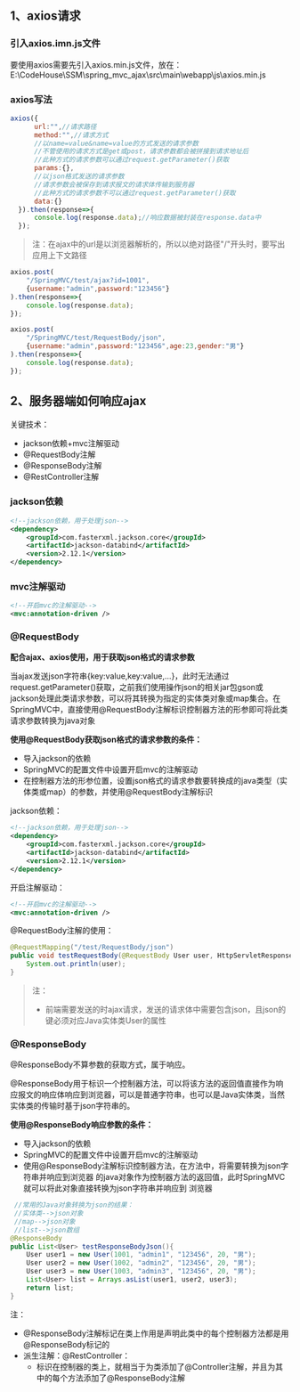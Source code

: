 ## 1、axios请求

### 引入axios.imn.js文件

要使用axios需要先引入axios.min.js文件，放在：E:\CodeHouse\SSM\spring_mvc_ajax\src\main\webapp\js\axios.min.js



### axios写法

```javascript
axios({
      url:"",//请求路径
      method:"",//请求方式
      //以name=value&name=value的方式发送的请求参数
      //不管使用的请求方式是get或post，请求参数都会被拼接到请求地址后
      //此种方式的请求参数可以通过request.getParameter()获取
      params:{},
      //以json格式发送的请求参数
      //请求参数会被保存到请求报文的请求体传输到服务器
      //此种方式的请求参数不可以通过request.getParameter()获取
      data:{}
  }).then(response=>{
      console.log(response.data);//响应数据被封装在response.data中
  });
```

> 注：在ajax中的url是以浏览器解析的，所以以绝对路径"/"开头时，要写出应用上下文路径


```javascript
axios.post(
    "/SpringMVC/test/ajax?id=1001",
    {username:"admin",password:"123456"}
).then(response=>{
    console.log(response.data);
});
```

```javascript
axios.post(
    "/SpringMVC/test/RequestBody/json",
    {username:"admin",password:"123456",age:23,gender:"男"}
).then(response=>{
    console.log(response.data);
});
```





## 2、服务器端如何响应ajax

关键技术：

- jackson依赖+mvc注解驱动
- @RequestBody注解
- @ResponseBody注解
- @RestController注解

### jackson依赖

```xml
<!--jackson依赖，用于处理json-->
<dependency>
    <groupId>com.fasterxml.jackson.core</groupId>
    <artifactId>jackson-databind</artifactId>
    <version>2.12.1</version>
</dependency>
```



### mvc注解驱动

```xml
<!--开启mvc的注解驱动-->
<mvc:annotation-driven />
```



### @RequestBody

**配合ajax、axios使用，用于获取json格式的请求参数**

当ajax发送json字符串{key:value,key:value,...}，此时无法通过request.getParameter()获取，之前我们使用操作json的相关jar包gson或jackson处理此类请求参数，可以将其转换为指定的实体类对象或map集合。在SpringMVC中，直接使用@RequestBody注解标识控制器方法的形参即可将此类请求参数转换为java对象



**使用@RequestBody获取json格式的请求参数的条件：**

- 导入jackson的依赖
- SpringMVC的配置文件中设置开启mvc的注解驱动
- 在控制器方法的形参位置，设置json格式的请求参数要转换成的java类型（实体类或map）的参数，并使用@RequestBody注解标识

jackson依赖：

```xml
<!--jackson依赖，用于处理json-->
<dependency>
    <groupId>com.fasterxml.jackson.core</groupId>
    <artifactId>jackson-databind</artifactId>
    <version>2.12.1</version>
</dependency>
```

开启注解驱动：

```xml
<!--开启mvc的注解驱动-->
<mvc:annotation-driven />
```

@RequestBody注解的使用：

```java
@RequestMapping("/test/RequestBody/json")
public void testRequestBody(@RequestBody User user, HttpServletResponse response) throws IOException {
    System.out.println(user);
}
```

> 注：
>
> - 前端需要发送的时ajax请求，发送的请求体中需要包含json，且json的键必须对应Java实体类User的属性

### @ResponseBody

@ResponseBody不算参数的获取方式，属于响应。

@ResponseBody用于标识一个控制器方法，可以将该方法的返回值直接作为响应报文的响应体响应到浏览器，可以是普通字符串，也可以是Java实体类，当然实体类的传输时基于json字符串的。



**使用@ResponseBody响应参数的条件：**

- 导入jackson的依赖
- SpringMVC的配置文件中设置开启mvc的注解驱动
- 使用@ResponseBody注解标识控制器方法，在方法中，将需要转换为json字符串并响应到浏览器
  的java对象作为控制器方法的返回值，此时SpringMVC就可以将此对象直接转换为json字符串并响应到
  浏览器

```Java
 //常用的Java对象转换为json的结果：
 //实体类-->json对象
 //map-->json对象
 //list-->json数组
@ResponseBody
public List<User> testResponseBodyJson(){
    User user1 = new User(1001, "admin1", "123456", 20, "男");
    User user2 = new User(1002, "admin2", "123456", 20, "男");
    User user3 = new User(1003, "admin3", "123456", 20, "男");
    List<User> list = Arrays.asList(user1, user2, user3);
    return list;
}
```

注：

- @ResponseBody注解标记在类上作用是声明此类中的每个控制器方法都是用@ResponseBody标记的
- 派生注解：@RestController：
  - 标识在控制器的类上，就相当于为类添加了@Controller注解，并且为其中的每个方法添加了@ResponseBody注解

























## 

